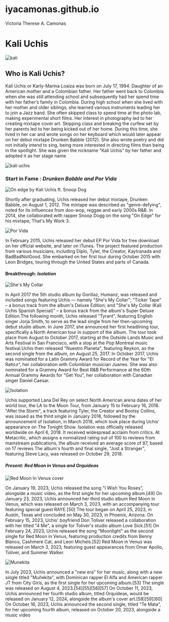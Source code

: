 # iyacamonas.github.io
Victoria Therese A. Camonas
# Kali Uchis 

![kali](https://pin.it/NPTsrey)
  
## **Who is Kali Uchis?**
Kali Uchis or Karly-Marina Loaiza was born on July 17, 1994. Daughter of an American mother and a Colombian father. Her father went back to Colombia when she was still attending school and subsequently had her spend time with her father’s family in Colombia. During high school when she lived with her mother and older siblings, she learned various instruments leading her to join a Jazz band. She often skipped class to spend time at the photo lab, making experimental short films. Her interest in photography led to her creating mixtape cover art. Skipping class and breaking the curfew set by her parents led to her being kicked out of her home. During this time, she lived in her car and wrote songs on her keyboard which would later appear on her debut mixtape Drunken Babble (2012). She also wrote poetry and did not initially intend to sing, being more interested in directing films than being in the spotlight. She was given the nickname "Kali Uchis" by her father and adopted it as her stage name

![kali uchis](https://pin.it/StE56U4)
  
### **Start in Fame :**  *Drunken Babble and Por Vida*

![On edge by Kali Uchis ft. Snoop Dog](https://www.google.com/url?sa=i&url=https%3A%2F%2Fsoundcloud.com%2Fkaliuchis%2Fon-edge&psig=AOvVaw2BmYvOE8gEiDGMyGxTJcSi&ust=1702036494752000&source=images&cd=vfe&opi=89978449&ved=0CBIQjRxqFwoTCLiu4Oun_YIDFQAAAAAdAAAAABAD)

Shortly after graduating, Uchis released her debut mixtape, Drunken Babble, on August 1, 2012. The mixtape was described as "genre-defying", noted for its influences from doo-wop, reggae and early 2000s R&B. In 2014, she collaborated with rapper Snoop Dogg on the song "On Edge" for his mixtape, That's My Work 3.

![Por Vida](https://www.google.com/url?sa=i&url=https%3A%2F%2Fen.wikipedia.org%2Fwiki%2FPor_Vida&psig=AOvVaw2rN6M826-2oErnHqD2SO7q&ust=1702036717035000&source=images&cd=vfe&opi=89978449&ved=0CBIQjRxqFwoTCMiLmNWo_YIDFQAAAAAdAAAAABAD)

In February 2015, Uchis released her debut EP Por Vida for free download on her official website, and later on iTunes. The project featured production from various musicians, including Diplo, Tyler, the Creator, Kaytranada and BadBadNotGood. She embarked on her first tour during October 2015 with Leon Bridges, touring through the United States and parts of Canada.

#### **Breakthrough:** *Isolation*

![She's My Collar](https://www.google.com/url?sa=i&url=https%3A%2F%2Fgorillaz.fandom.com%2Fwiki%2FShe%2527s_My_Collar&psig=AOvVaw2oMTAk1zG-pHVXO2NXk40l&ust=1702036941784000&source=images&cd=vfe&opi=89978449&ved=0CBIQjRxqFwoTCIDwn9Wp_YIDFQAAAAAdAAAAABAD)

In April 2017 the 5th studio album by Gorillaz, Humanz, was released and included songs featuring Uchis — namely "She's My Collar"; "Ticker Tape" – a bonus track from the album's Deluxe Edition; and "She's My Collar (Kali Uchis Spanish Special)" – a bonus track from the album's Super Deluxe Edition.The following month, Uchis released "Tyrant", featuring English singer Jorja Smith, to serve as the lead single from her then-upcoming debut studio album. In June 2017, she announced her first headlining tour, specifically a North American tour in support of the album. The tour took place from August to October 2017, starting at the Outside Lands Music and Arts Festival in San Francisco, with a stop at the Pop Montreal music festival.Uchis then released "Nuestro Planeta", featuring Reykon, as the second single from the album, on August 25, 2017.  In October 2017, Uchis was nominated for a Latin Grammy Award for Record of the Year for "El Ratico", her collaboration with Colombian musician Juanes. She was also nominated for a Grammy Award for Best R&B Performance at the 60th Annual Grammy Awards for "Get You", her collaboration with Canadian singer Daniel Caesar.

![Isolation](https://www.google.com/url?sa=i&url=https%3A%2F%2Fen.wikipedia.org%2Fwiki%2FIsolation_%2528Kali_Uchis_album%2529&psig=AOvVaw0equOGcHTxbEljlMgC9AmU&ust=1702037240921000&source=images&cd=vfe&opi=89978449&ved=0CBIQjRxqFwoTCKCd0c6q_YIDFQAAAAAdAAAAABAJ)

Uchis supported Lana Del Rey on select North American arena dates of her world tour, the LA to the Moon Tour, from January 15 to February 16, 2018. "After the Storm", a track featuring Tyler, the Creator and Bootsy Collins, was issued as the third single in January 2018, followed by the announcement of Isolation, in March 2018, which took place during Uchis' appearance on The Tonight Show. Isolation was officially released worldwide on April 6, 2018. It received widespread acclaim from critics. At Metacritic, which assigns a normalized rating out of 100 to reviews from mainstream publications, the album received an average score of 87, based on 17 reviews The album's fourth and final single, "Just a Stranger", featuring Steve Lacy, was released on October 29, 2018.

##### **Present:** *Red Moon in Venus and Orquídeas*

![Red Moon In Venus cover](https://www.google.com/url?sa=i&url=https%3A%2F%2Fgenius.com%2Falbums%2FKali-uchis%2FRed-moon-in-venus&psig=AOvVaw0URm7yWrKbkyg9ZprU1veh&ust=1702037812111000&source=images&cd=vfe&opi=89978449&ved=0CBIQjRxqFwoTCOij_OCs_YIDFQAAAAAdAAAAABAD)

On January 19, 2023, Uchis released the song "I Wish You Roses", alongside a music video, as the first single for her upcoming album.[49] On January 23, 2023, Uchis announced her third studio album Red Moon in Venus, which was released on March 3, 2023, with an accompanying tour featuring special guest RAYE.[50] The tour began on April 25, 2023, in Austin, Texas and concluded on May 30, 2023, in Phoenix, Arizona. On February 15, 2023, Uchis' boyfriend Don Toliver released a collaboration with her titled "4 Me", a single for Toliver's studio album Love Sick.[51] On February 24, 2023, Uchis released the song "Moonlight" as the second single for Red Moon in Venus, featuring production credits from Benny Blanco, Cashmere Cat, and Leon Michels.[52] Red Moon in Venus was released on March 3, 2023, featuring guest appearances from Omar Apollo, Toliver, and Summer Walker.

![Munekita](https://www.google.com/url?sa=i&url=https%3A%2F%2Fen.wikipedia.org%2Fwiki%2FMu%25C3%25B1ekita&psig=AOvVaw2yZWNPuiaCIvXuVPjUeYno&ust=1702037923253000&source=images&cd=vfe&opi=89978449&ved=0CBIQjRxqFwoTCNDP0ZSt_YIDFQAAAAAdAAAAABAD)

  In July 2023, Uchis announced a "new era" for her music, along with a new single titled "Muñekita", with Dominican rapper El Alfa and American rapper JT from City Girls, as the first single for her upcoming album.[53] The single was released on August 4, 2023.[54][55][56][57] On October 11, 2023, Uchis announced her fourth studio album, titled Orquídeas, would be released on January 12, 2024, alongside the album's cover art.[58][59][60] On October 16, 2023, Uchis announced the second single, titled "Te Mata”, for her upcoming fourth album, released on October 20, 2023, alongside a music video
  
